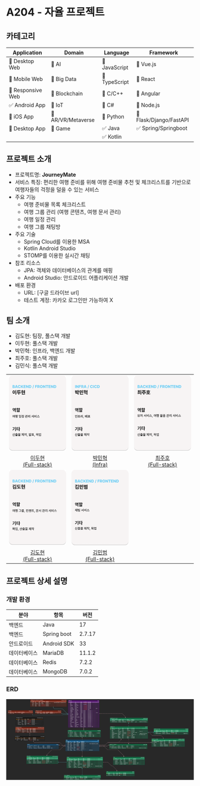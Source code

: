 # A204 - 자율 프로젝트

<!-- 필수 항목 -->

## 카테고리

| Application                          | Domain                                | Language                         | Framework                                  |
| ------------------------------------ | ------------------------------------- | -------------------------------- | ------------------------------------------ |
| :black_square_button: Desktop Web    | :black_square_button: AI              | :black_square_button: JavaScript | :black_square_button: Vue.js               |
| :black_square_button: Mobile Web     | :black_square_button: Big Data        | :black_square_button: TypeScript | :black_square_button: React                |
| :black_square_button: Responsive Web | :black_square_button: Blockchain      | :black_square_button: C/C++      | :black_square_button: Angular              |
| :white_check_mark: Android App       | :black_square_button: IoT             | :black_square_button: C#         | :black_square_button: Node.js              |
| :black_square_button: iOS App        | :black_square_button: AR/VR/Metaverse | :black_square_button: Python     | :black_square_button: Flask/Django/FastAPI |
| :black_square_button: Desktop App    | :black_square_button: Game            | :white_check_mark: Java          | :white_check_mark: Spring/Springboot       |
|                                      |                                       | :white_check_mark: Kotlin        |                                            |

<!-- 필수 항목 -->

## 프로젝트 소개

- 프로젝트명: **JourneyMate**
- 서비스 특징: 편리한 여행 준비를 위해 여행 준비물 추천 및 체크리스트를 기반으로 여행자들의 걱정을 덜을 수 있는 서비스
- 주요 기능
  - 여행 준비물 목록 체크리스트
  - 여행 그룹 관리 (여행 콘텐츠, 여행 문서 관리)
  - 여행 일정 관리
  - 여행 그룹 채팅방
- 주요 기술
  - Spring Cloud를 이용한 MSA
  - Kotlin Android Studio
  - STOMP를 이용한 실시간 채팅
- 참조 리소스
  - JPA: 객체와 데이터베이스의 관계를 매핑
  - Android Studio: 안드로이드 어플리케이션 개발
- 배포 환경
  <!-- 웹 서비스, 랜딩 페이지, 프로젝트 소개 등의 배포 URL 기입 -->
  - URL: [구글 드라이브 url]
  <!-- 로그인이 필요한 경우, 사용 가능한 테스트 계정(ID/PW) 기입 -->
  - 테스트 계정: 카카오 로그인만 가능하여 X

<!-- 자유 양식 -->

## 팀 소개

- 김도현: 팀장, 풀스택 개발
- 이두현: 풀스택 개발
- 박민혁: 인프라, 백엔드 개발
- 최주호: 풀스택 개발
- 김민식: 풀스택 개발

<table>
  <tr>
    <td align="center" width="500px">
      <a href="https://github.com/Noopy94" target="_blank">
        <img src="./img/member1_info.png" alt="이두현 프로필" />
      </a>
    </td>
    <td align="center" width="500px">
      <a href="https://github.com/jvlover" target="_blank">
        <img src="./img/member2_info.png" alt="박민혁 프로필" />
      </a>
    </td>
    <td align="center" width="500px">
      <a href="https://github.com/mongsuokki" target="_blank">
        <img src="./img/member5_info.png" alt="최주호 프로필" />
      </a>
    </td>
  </tr>
  <tr>
    <td align="center">
      <a href="https://github.com/Noopy94" target="_blank">
        이두현<br />(Full-stack)
      </a>
    </td>
    <td align="center">
      <a href="https://github.com/jvlover" target="_blank">
        박민혁<br />(Infra)
      </a>
    </td>
    <td align="center">
      <a href="https://github.com/mongsuokki" target="_blank">
        최주호<br />(Full-stack)
      </a>
    </td>
  </tr>
  <tr>
    <td align="center" width="500px">
      <a href="https://github.com/fnejd" target="_blank">
        <img src="./img/member4_info.png" alt="김도현 프로필" />
      </a>
    </td>
    <td align="center" width="500px">
      <a href="https://github.com/" target="_blank">
        <img src="./img/member3_info.png" alt="김민범 프로필" />
      </a>
    </td>
  </tr>
  <tr>
    <td align="center">
      <a href="https://github.com/fnejd" target="_blank">
        김도현<br />(Full-stack)
      </a>
    </td>
    <td align="center">
      <a href="https://github.com/">
        김민범<br />(Full-stack)
      </a>
    </td>
  </tr>
</table>

<!-- 자유 양식 -->

## 프로젝트 상세 설명

### 개발 환경

| 분야         | 항목        | 버전   |
| ------------ | ----------- | ------ |
| 백엔드       | Java        | 17     |
| 백엔드       | Spring boot | 2.7.17 |
| 안드로이드   | Android SDK | 33     |
| 데이터베이스 | MariaDB     | 11.1.2 |
| 데이터베이스 | Redis       | 7.2.2  |
| 데이터베이스 | MongoDB     | 7.0.2  |

### ERD

![ERD](./img/JOURNEYMATE_ERD.png)
